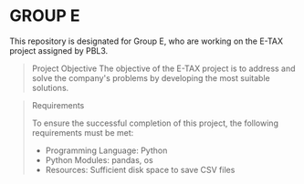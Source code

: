 # GROUP E
This repository is designated for Group E, who are working on the E-TAX project assigned by PBL3.

> Project Objective
> The objective of the E-TAX project is to address and solve the company's problems by developing the most suitable solutions.

> Requirements
>
> To ensure the successful completion of this project, the following requirements must be met:
>
> - Programming Language: Python
> - Python Modules: pandas, os
> - Resources: Sufficient disk space to save CSV files
